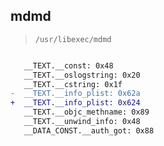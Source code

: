 ## mdmd

> `/usr/libexec/mdmd`

```diff

   __TEXT.__const: 0x48
   __TEXT.__oslogstring: 0x20
   __TEXT.__cstring: 0x1f
-  __TEXT.__info_plist: 0x62a
+  __TEXT.__info_plist: 0x624
   __TEXT.__objc_methname: 0x89
   __TEXT.__unwind_info: 0x48
   __DATA_CONST.__auth_got: 0x88

```
